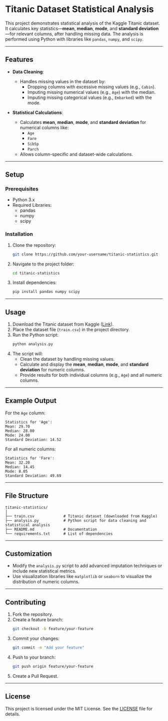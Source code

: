 
# Titanic Dataset Statistical Analysis

This project demonstrates statistical analysis of the Kaggle Titanic dataset. It calculates key statistics—**mean**, **median**, **mode**, and **standard deviation**—for relevant columns, after handling missing data. The analysis is performed using Python with libraries like `pandas`, `numpy`, and `scipy`.

---

## Features

- **Data Cleaning**:
  - Handles missing values in the dataset by:
    - Dropping columns with excessive missing values (e.g., `Cabin`).
    - Imputing missing numerical values (e.g., `Age`) with the median.
    - Imputing missing categorical values (e.g., `Embarked`) with the mode.
  
- **Statistical Calculations**:
  - Calculates **mean**, **median**, **mode**, and **standard deviation** for numerical columns like:
    - `Age`
    - `Fare`
    - `SibSp`
    - `Parch`
  - Allows column-specific and dataset-wide calculations.

---

## Setup

### Prerequisites
- Python 3.x
- Required Libraries:
  - pandas
  - numpy
  - scipy

### Installation
1. Clone the repository:
   ```bash
   git clone https://github.com/your-username/titanic-statistics.git
   ```
2. Navigate to the project folder:
   ```bash
   cd titanic-statistics
   ```
3. Install dependencies:
   ```bash
   pip install pandas numpy scipy
   ```

---

## Usage

1. Download the Titanic dataset from Kaggle ([Link](https://www.kaggle.com/competitions/titanic/data)).
2. Place the dataset file (`train.csv`) in the project directory.
3. Run the Python script:
   ```bash
   python analysis.py
   ```
4. The script will:
   - Clean the dataset by handling missing values.
   - Calculate and display the **mean**, **median**, **mode**, and **standard deviation** for numeric columns.
   - Provide results for both individual columns (e.g., `Age`) and all numeric columns.

---

## Example Output

For the `Age` column:
```
Statistics for 'Age':
Mean: 29.70
Median: 28.00
Mode: 24.00
Standard Deviation: 14.52
```

For all numeric columns:
```
Statistics for 'Fare':
Mean: 32.20
Median: 14.45
Mode: 8.05
Standard Deviation: 49.69
```

---

## File Structure
```
titanic-statistics/
│
├── train.csv             # Titanic dataset (downloaded from Kaggle)
├── analysis.py           # Python script for data cleaning and statistical analysis
├── README.md             # Documentation
└── requirements.txt      # List of dependencies
```

---

## Customization
- Modify the `analysis.py` script to add advanced imputation techniques or include new statistical metrics.
- Use visualization libraries like `matplotlib` or `seaborn` to visualize the distribution of numeric columns.

---

## Contributing
1. Fork the repository.
2. Create a feature branch:
   ```bash
   git checkout -b feature/your-feature
   ```
3. Commit your changes:
   ```bash
   git commit -m "Add your feature"
   ```
4. Push to your branch:
   ```bash
   git push origin feature/your-feature
   ```
5. Create a Pull Request.

---

## License
This project is licensed under the MIT License. See the [LICENSE](LICENSE) file for details.
